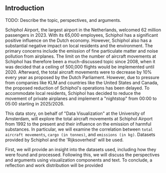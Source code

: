 ## Introduction

TODO: Describe the topic, perspectives, and arguments.

Schiphol Airport, the largest airport in the Netherlands, welcomed 62 million passengers in 2023. With its 65,000 employees, Schiphol has a significant positive influence on the Dutch economy. However, Schiphol also has a substantial negative impact on local residents and the environment. The primary concerns include the emission of fine particulate matter and noise pollution from airplanes. The limit on the number of aircraft movements at Schiphol has therefore been a much-discussed topic since 2008, when it was decided that a ceiling of 500,000 flights would be implemented until 2020. Afterward, the total aircraft movements were to decrease by 10% every year as proposed by the Dutch Parliament. However, due to pressure from companies like KLM and countries like the United States and Canada, the proposed reduction of Schiphol's operations has been delayed. To accommodate local residents, Schiphol has decided to reduce the movement of private airplanes and implement a "nightstop" from 00:00 to 05:00 starting in 2025/2026.

This data story, on behalf of "Data Visualization" at the University of Amsterdam, will explore the total aircraft movements at Schiphol Airport from 1992 to the present and their influence on the emission of harmful substances. In particular, we will examine the correlation between `total aircraft movements`, `cargo (in tonnes)`, and `emissions (in kg)`. Datasets provided by Schiphol and the 'Rijksoverheid' will be used.

First, we will provide an insight into the datasets used, including how they were found and processed. Following this, we will discuss the perspectives and arguments using visualization components and text. To conclude, a reflection and work distribution will be provided

